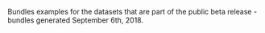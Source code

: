 Bundles examples for the datasets that are part of the public beta release - bundles generated September 6th, 2018. 
